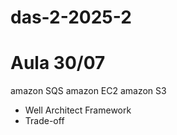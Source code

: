 # das-2-2025-2

# Aula 30/07

amazon SQS
amazon EC2
amazon S3

- Well Architect Framework
- Trade-off
